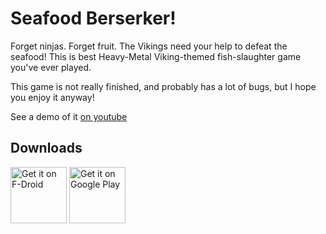 Seafood Berserker!
==================

Forget ninjas. Forget fruit. The Vikings need your help to defeat the seafood! 
This is best Heavy-Metal Viking-themed fish-slaughter game you\'ve ever played.

This game is not really finished, and probably has a lot of bugs, but I hope you enjoy it anyway!

See a demo of it [on youtube](https://youtu.be/_1qAJ96vnpQ)

## Downloads

<a href="https://f-droid.org/packages/com.quaap.fishberserker/" target="_blank">
<img src="https://f-droid.org/badge/get-it-on.png" alt="Get it on F-Droid" height="90"/></a>
<a href="https://play.google.com/store/apps/details?id=com.quaap.fishberserker" target="_blank">
<img src="https://play.google.com/intl/en_us/badges/images/generic/en-play-badge.png" alt="Get it on Google Play" height="90"/></a>
